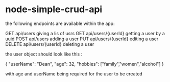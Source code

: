 # node-simple-crud-api
the following endpoints are available within the app:

GET api/users  giving a lis of usrs
GET api/users/{userId} getting a user by a uuid
POST api/users adding a user
PUT api/users/{userId} editing a user
DELETE api/users/{userId} deleting a user


the user object should look like this : 

{
	"userName": "Dean",
    "age": 32,
    "hobbies": ["family","women","alcohol"]
}

with age and userName being required for the user to be created